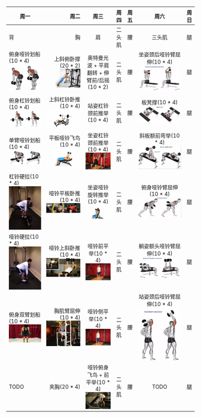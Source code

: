 | 周一        | 周二    |  周三  |  周四  |  周五  |  周六  |  周日  |
| --------   | -----:   | :----: | :----: | :----: | :----: | :----: |
| 背        | 胸     |   肩    |   二头肌    |   腰    |   三头肌    |   腿    |
| 俯身哑铃划船(10 * 4) ![俯身哑铃划船](俯身哑铃划船.jpeg)         |   上斜俯卧撑(20 * 2) ![上斜俯卧撑](上斜俯卧撑.gif)   |   奥特曼光波 + 平肩翻转 + 伸臂前/后摇(10 * 2)    |   二头肌    |   腰    |   坐姿颈后哑铃臂屈伸(10 * 4) ![坐姿颈后哑铃臂屈伸](坐姿颈后哑铃臂屈伸.jpeg)   |   腿    |
| 俯身杠铃划船(10 * 4) ![俯身杠铃划船](俯身杠铃划船.jpeg)        | 上斜杠铃卧推(10 * 4) ![上斜杠铃卧推](上斜杠铃卧推.gif)     |   站姿杠铃颈前推举(10 * 4)    |   二头肌    |   腰    |   板凳撑(10 * 4) ![板凳撑](板凳撑.jpeg)    |   腿    |
| 单臂哑铃划船(10 * 4) ![单臂哑铃划船](单臂哑铃划船.jpeg)        | 平板哑铃飞鸟(10 * 4) ![平板哑铃飞鸟](平板哑铃飞鸟.gif)     |   坐姿杠铃颈前推举(10 * 4) ![坐姿杠铃颈前推举](坐姿杠铃颈前推举.gif)    |   二头肌    |   腰    |   斜板额前弯举(10 * 4) ![斜板额前弯举](斜板额前弯举.jpeg)    |   腿    |
| 杠铃硬拉(10 * 4) ![杠铃硬拉](杠铃硬拉.jpg)         | 哑铃平板卧推(10 * 4) ![哑铃平板卧推](哑铃平板卧推.jpg)     |   坐姿哑铃旋转推举(10 * 4) ![坐姿哑铃旋转推举](坐姿哑铃推举.gif)    |   二头肌    |   腰    |   俯身哑铃臂屈伸(10 * 4) ![俯身哑铃臂屈伸](俯身哑铃臂屈伸.jpeg)    |   腿    |
| 哑铃硬拉(10 * 4) ![哑铃硬拉](哑铃硬拉.jpg)        | 哑铃上斜卧推(10 * 4) ![哑铃上斜卧推](哑铃上斜卧推.jpg)     |   哑铃前平举(10 * 4) ![哑铃前平举](哑铃前平举.gif)    |   二头肌    |   腰    |   躺姿额头哑铃臂屈伸(10 * 4) ![躺姿额头哑铃臂屈伸](躺姿额头哑铃臂屈伸.jpeg)    |   腿    |
| 俯身双臂划船(10 * 4) ![俯身双臂划船](俯身双臂划船.jpg)        | 胸肌臂屈伸(10 * 4) ![胸肌臂屈伸](胸肌臂屈伸.jpg)     |   哑铃侧平举(10 * 4) ![哑铃侧平举](哑铃侧平举.gif)    |   二头肌    |   腰    |   站姿颈后哑铃臂屈伸(10 * 4) ![站姿颈后哑铃臂屈伸](站姿颈后哑铃臂屈伸.jpeg)    |   腿    |
| TODO        | 夹胸(20 * 4)    |   哑铃俯身飞鸟 + 前平举(10 * 4) ![哑铃俯身飞鸟 + 前平举](哑铃俯身飞鸟.gif)    |   二头肌    |   腰    |   TODO    |   腿    |
